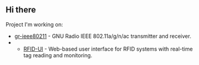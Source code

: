 ## Hi there


Project I'm working on: 
- [gr-ieee80211](https://github.com/cloud9477/gr-ieee80211) - GNU Radio IEEE 802.11a/g/n/ac transmitter and receiver.
- - [RFID-UI](https://github.com/AmyangXYZ/RFID-UI) - Web-based user interface for RFID systems with real-time tag reading and monitoring.
